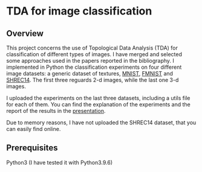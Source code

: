 # TDA for image classification

## Overview

This project concerns the use of Topological Data Analysis (TDA) for classification of different types of images. I have merged and selected some approaches used in the papers reported in the bibliography.
I implemented in Python the classification experiments on four different image datasets: a generic dataset of textures, [MNIST](Code/MNIST), [FMNIST](Code/FMNIST) and [SHREC14](Code/SHREC14). The first three reguards 2-d images, while the last one 3-d images.

I uploaded the experiments on the last three datasets, including a utils file for each of them. You can find the explanation of the experiments and the report of the results in the [presentation](Presentation/TDAforimageclassification.pptx).

Due to memory reasons, I have not uploaded the SHREC14 dataset, that you can easily find online.

## Prerequisites

Python3 (I have tested it with Python3.9.6)
